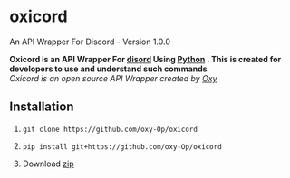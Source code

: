 # oxicord
An API Wrapper For Discord - Version 1.0.0

**Oxicord is an API Wrapper For [disord](https://discord.com) Using [Python](https://python.org) . This is created for developers to use and understand such commands** 
<br />
_Oxicord is an open source API Wrapper created by [Oxy](https://github.com/oxy-Op/)_



## Installation


1. ```git clone https://github.com/oxy-Op/oxicord```

1. ```pip install git+https://github.com/oxy-Op/oxicord```

1. Download [zip]()
